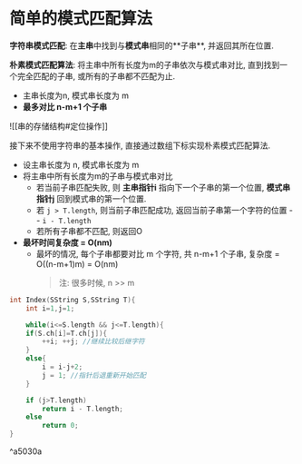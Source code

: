 # 简单的模式匹配算法

**字符串模式匹配**: 在**主串**中找到与**模式串**相同的**⼦串**, 并返回其所在位置.

**朴素模式匹配算法**:
将主串中所有⻓度为m的子串依次与模式串对比, 直到找到一个完全匹配的子串, 或所有的子串都不匹配为⽌.

- 主串⻓度为n, 模式串⻓度为 m
- **最多对⽐ n-m+1 个⼦串**

![[串的存储结构#定位操作]]

接下来不使⽤字符串的基本操作, 直接通过数组下标实现朴素模式匹配算法.

- 设主串⻓度为 n, 模式串⻓度为 m
- 将主串中所有长度为m的子串与模式串对比
  - 若当前⼦串匹配失败, 则 **主串指针i** 指向下⼀个⼦串的第⼀个位置, **模式串指针j** 回到模式串的第⼀个位置.
  - 若 `j > T.length`, 则当前⼦串匹配成功, 返回当前⼦串第⼀个字符的位置 -- `i - T.length`
  - 若所有子串都不匹配, 则返回O
- **最坏时间复杂度 = O(nm)**
  - 最坏的情况, 每个⼦串都要对⽐ m 个字符, 共 n-m+1 个⼦串, 复杂度 = O((n-m+1)m) = O(nm)
    > 注: 很多时候, n >> m

```c
int Index(SString S,SString T){
	int i=1,j=1;

	while(i<=S.length && j<=T.length){
	if(S.ch[i]=T.ch[j]){
		++i; ++j; //继续比较后继字符
	}
	else{
		i = i-j+2;
		j = 1; //指针后退重新开始匹配
	}

	if (j>T.length)
		return i - T.length;
	else
		return 0;
}
```

^a5030a

